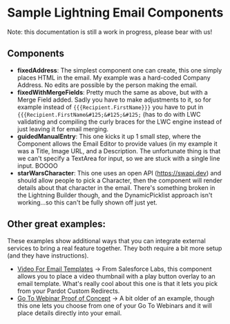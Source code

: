 # Sample Lightning Email Components

Note: this documentation is still a work in progress, please bear with us!

## Components
- **fixedAddress**: The simplest component one can create, this one simply places HTML in the email. My example was a hard-coded Company Address. No edits are possible by the person making the email.
- **fixedWithMergeFields**: Pretty much the same as above, but with a Merge Field added. Sadly you have to make adjustments to it, so for example instead of `{{{Recipient.FirstName}}}` you have to put in `{{{Recipient.FirstName&#125;&#125;&#125;` (has to do with LWC validating and compiling the curly braces for the LWC engine instead of just leaving it for email merging.
- **guidedManualEntry**: This one kicks it up 1 small step, where the Component allows the Email Editor to provide values (in my example it was a Title, Image URL, and a Description.  The unfortunate thing is that we can't specify a TextArea for input, so we are stuck with a single line input. BOOOO
- **starWarsCharacter**: This one uses an open API (https://swapi.dev) and should allow people to pick a Character, then the component will render details about that character in the email. There's something broken in the Lightning Builder though, and the DynamicPicklist approach isn't working...so this can't be fully shown off just yet.


## Other great examples:
These examples show additional ways that you can integrate external services to bring a real feature together. They both require a bit more setup (and they have instructions).
- [Video For Email Templates](https://github.com/shrej/email-video) -> From Salesforce Labs, this component allows you to place a video thumbnail with a play button overlay to an email template. What's really cool about this one is that it lets you pick from your Pardot Custom Redirects.
- [Go To Webinar Proof of Concept](https://github.com/jrattanpal/EmailBuilderPoC) -> A bit older of an example, though this one lets you choose from one of your Go To Webinars and it will place details directly into your email.